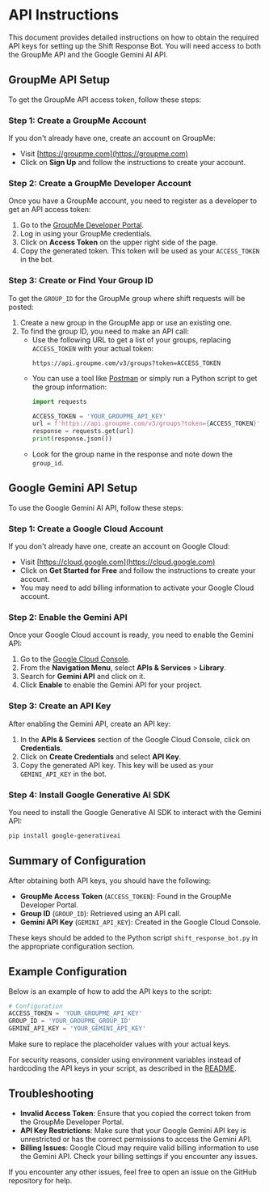 # API Instructions

This document provides detailed instructions on how to obtain the required API keys for setting up the Shift Response Bot. You will need access to both the GroupMe API and the Google Gemini AI API.

## GroupMe API Setup

To get the GroupMe API access token, follow these steps:

### Step 1: Create a GroupMe Account
If you don't already have one, create an account on GroupMe:

- Visit [https://groupme.com](https://groupme.com)
- Click on **Sign Up** and follow the instructions to create your account.

### Step 2: Create a GroupMe Developer Account
Once you have a GroupMe account, you need to register as a developer to get an API access token:

1. Go to the [GroupMe Developer Portal](https://dev.groupme.com/).
2. Log in using your GroupMe credentials.
3. Click on **Access Token** on the upper right side of the page.
4. Copy the generated token. This token will be used as your `ACCESS_TOKEN` in the bot.

### Step 3: Create or Find Your Group ID
To get the `GROUP_ID` for the GroupMe group where shift requests will be posted:

1. Create a new group in the GroupMe app or use an existing one.
2. To find the group ID, you need to make an API call:
   - Use the following URL to get a list of your groups, replacing `ACCESS_TOKEN` with your actual token:
     ```
     https://api.groupme.com/v3/groups?token=ACCESS_TOKEN
     ```
   - You can use a tool like [Postman](https://www.postman.com/) or simply run a Python script to get the group information:
     ```python
     import requests

     ACCESS_TOKEN = 'YOUR_GROUPME_API_KEY'
     url = f'https://api.groupme.com/v3/groups?token={ACCESS_TOKEN}'
     response = requests.get(url)
     print(response.json())
     ```
   - Look for the group name in the response and note down the `group_id`.

## Google Gemini API Setup

To use the Google Gemini AI API, follow these steps:

### Step 1: Create a Google Cloud Account
If you don't already have one, create an account on Google Cloud:

- Visit [https://cloud.google.com](https://cloud.google.com)
- Click on **Get Started for Free** and follow the instructions to create your account.
- You may need to add billing information to activate your Google Cloud account.

### Step 2: Enable the Gemini API
Once your Google Cloud account is ready, you need to enable the Gemini API:

1. Go to the [Google Cloud Console](https://console.cloud.google.com/).
2. From the **Navigation Menu**, select **APIs & Services** > **Library**.
3. Search for **Gemini API** and click on it.
4. Click **Enable** to enable the Gemini API for your project.

### Step 3: Create an API Key
After enabling the Gemini API, create an API key:

1. In the **APIs & Services** section of the Google Cloud Console, click on **Credentials**.
2. Click on **Create Credentials** and select **API Key**.
3. Copy the generated API key. This key will be used as your `GEMINI_API_KEY` in the bot.

### Step 4: Install Google Generative AI SDK
You need to install the Google Generative AI SDK to interact with the Gemini API:

```sh
pip install google-generativeai
```

## Summary of Configuration
After obtaining both API keys, you should have the following:

- **GroupMe Access Token** (`ACCESS_TOKEN`): Found in the GroupMe Developer Portal.
- **Group ID** (`GROUP_ID`): Retrieved using an API call.
- **Gemini API Key** (`GEMINI_API_KEY`): Created in the Google Cloud Console.

These keys should be added to the Python script `shift_response_bot.py` in the appropriate configuration section.

## Example Configuration
Below is an example of how to add the API keys to the script:

```python
# Configuration
ACCESS_TOKEN = 'YOUR_GROUPME_API_KEY'
GROUP_ID = 'YOUR_GROUPME_GROUP_ID'
GEMINI_API_KEY = 'YOUR_GEMINI_API_KEY'
```

Make sure to replace the placeholder values with your actual keys.

For security reasons, consider using environment variables instead of hardcoding the API keys in your script, as described in the [README](shift_response_bot_readme.md).

## Troubleshooting
- **Invalid Access Token**: Ensure that you copied the correct token from the GroupMe Developer Portal.
- **API Key Restrictions**: Make sure that your Google Gemini API key is unrestricted or has the correct permissions to access the Gemini API.
- **Billing Issues**: Google Cloud may require valid billing information to use the Gemini API. Check your billing settings if you encounter any issues.

If you encounter any other issues, feel free to open an issue on the GitHub repository for help.

